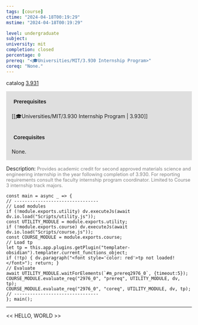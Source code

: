 ```yaml
---
tags: [course]
ctime: "2024-04-18T00:19:29"
mstime: "2024-04-18T00:19:29"

level: undergraduate
subject: 
university: mit
completion: closed
percentage: 0
prereq: "<🎓Universities/MIT/3.930 Internship Program>"
coreq: "None."
---
```


catalog [3.931](http://student.mit.edu/catalog/m3b.html#3.931)

<span style="display: block; padding: 15px; background-color: rgb(100, 100, 100, 0.2);"><font id="m_prereq2976_0" style="display: block; font-family: Arial, sans-serif; font-weight: bold; padding: 5px">Prerequisites</font><br><span id="prereq2976_0">[[🎓Universities/MIT/3.930 Internship Program | 3.930]]</span></span>
<span style="display: block; padding: 15px; background-color: rgb(100, 100, 100, 0.2);"><font id="m_coreq2976_0" style="display: block; font-family: Arial, sans-serif; font-weight: bold; padding: 5px">Corequisites</font><br><span id="coreq2976_0">None.</span></span>

<font style="">Description:</font>
<font style="color: grey; font-size: 0.8rem;">Provides academic credit for second approved materials science and engineering internship in the year following completion of 3.930. For reporting requirements consult the faculty internship program coordinator. Limited to Course 3 internship track majors.</font>

```dataviewjs
const main = async _ => {
// --------------------------------
// Load modules
if (!module.exports.utility) dv.executeJs(await dv.io.load("Scripts/utility.js"));
const UTILITY_MODULE = module.exports.utility;
if (!module.exports.course) dv.executeJs(await dv.io.load("Scripts/course.js"));
const COURSE_MODULE = module.exports.course;
// Load tp
let tp = this.app.plugins.getPlugin("templater-obsidian").templater.current_functions_object;
if (!tp) { dv.paragraph("<font style='color: red'>tp not loaded!</font>"); return; }
// Evaluate
await UTILITY_MODULE.waitForElements(`#m_prereq2976_0`, {timeout:5});
COURSE_MODULE.evaluate_req("2976_0", "prereq", UTILITY_MODULE, dv, tp);
COURSE_MODULE.evaluate_req("2976_0", "coreq", UTILITY_MODULE, dv, tp);
// --------------------------------
}; main();
```

---

<< HELLO, WORLD >>
